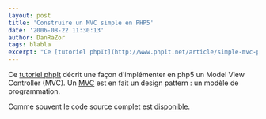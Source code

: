 ```yaml
---
layout: post
title: 'Construire un MVC simple en PHP5'
date: '2006-08-22 11:30:13'
author: DanRaZor
tags: blabla
excerpt: "Ce [tutoriel phpIt](http://www.phpit.net/article/simple-mvc-php5/) décrit une façon d'implémenter en php5 un Model View Controller (MVC).     \nUn [MVC](http://en.wikipedia.org/wiki/MVC_Design_Pattern) est en fait un design pattern : un modèle de programmation.  \n  \nComme souvent le code source complet est      …"
---
```


Ce [tutoriel phpIt](http://www.phpit.net/article/simple-mvc-php5/) décrit une façon d'implémenter en php5 un Model View Controller (MVC).
Un [MVC](http://en.wikipedia.org/wiki/MVC_Design_Pattern) est en fait un design pattern : un modèle de programmation.

Comme souvent le code source complet est [disponible](http://www.phpit.net/demo/simple%20mvc%20php5/demo.zip).
